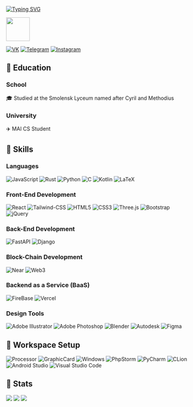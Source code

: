 [![Typing SVG](https://readme-typing-svg.herokuapp.com?pause=500&color=000000&lines=Hi+there%2C+I'm+Separatrix✌️)](https://git.io/typing-svg)

**<img src="https://aniyuki.com/wp-content/uploads/2021/05/aniyuki-anime-dance-gif-14.gif" width="64px" height="64px">**

[![VK](https://img.shields.io/badge/VK-0077FF?style=for-the-badge&logo=vk&logoColor=white)](https://vk.com/separatrix)
[![Telegram](https://img.shields.io/badge/Telegram-0088cc?style=for-the-badge&logo=telegram&logoColor=white)](https://t.me/separatrixxx)
[![Instagram](https://img.shields.io/badge/Instagram-%23E4405F.svg?style=for-the-badge&logo=Instagram&logoColor=white)](https://instagram.com/separatrix_x/)

## 🤧 Education

### School

🎓 Studied at the Smolensk Lyceum named after Cyril and Methodius

### University

✈️ MAI CS Student

## 🤯 Skills

### Languages

![JavaScript](https://img.shields.io/badge/JavaScript-323330?style=for-the-badge&logo=javascript&logoColor=F7DF1E)
![Rust](https://img.shields.io/badge/rust-%23000000.svg?style=for-the-badge&logo=rust&logoColor=white)
![Python](https://img.shields.io/badge/python-3670A0?style=for-the-badge&logo=python&logoColor=ffdd54)
![C](https://img.shields.io/badge/c-%2300599C.svg?style=for-the-badge&logo=c&logoColor=white)
![Kotlin](https://img.shields.io/badge/kotlin-%230095D5.svg?style=for-the-badge&logo=kotlin&logoColor=white)
![LaTeX](https://img.shields.io/badge/latex-%23008080.svg?style=for-the-badge&logo=latex&logoColor=white)

### Front-End Development

![React](https://img.shields.io/badge/React-20232A?style=for-the-badge&logo=react&logoColor=61DAFB)
![Tailwind-CSS](https://img.shields.io/badge/tailwind_css-06B6D4?style=for-the-badge&logo=tailwind-css&logoColor=white)
![HTML5](https://img.shields.io/badge/html5-%23E34F26.svg?style=for-the-badge&logo=html5&logoColor=white)
![CSS3](https://img.shields.io/badge/css3-%231572B6.svg?style=for-the-badge&logo=css3&logoColor=white)
![Three.js](https://img.shields.io/badge/Three.js-000000?style=for-the-badge&logo=three.js&logoColor=white)
![Bootstrap](https://img.shields.io/badge/Bootstrap-563D7C?style=for-the-badge&logo=bootstrap&logoColor=white)
![jQuery](https://img.shields.io/badge/jQuery-0769AD?style=for-the-badge&logo=jquery&logoColor=white)

### Back-End Development

![FastAPI](https://img.shields.io/badge/FastAPI-005571?style=for-the-badge&logo=fastapi)
![Django](https://img.shields.io/badge/django-%23092E20.svg?style=for-the-badge&logo=django&logoColor=white)

### Block-Chain Development

![Near]([https://img.shields.io/badge/Near-3C3C3D?style=for-the-badge&logo=Near&logoColor=white](https://img.shields.io/badge/Near-3C3C3D?style=for-the-badge&logo=data%3Aimage%2Fpng%3Bbase64%2CiVBORw0KGgoAAAANSUhEUgAAA2AAAANhCAMAAAC2ECgzAAAAM1BMVEX%2F%2F%2F%2F%2F%2F%2F%2F%2F%2F%2F%2F%2F%2F%2F%2F%2F%2F%2F%2F%2F%2F%2F%2F%2F%2F%2F%2F%2F%2F%2F%2F%2F%2F%2F%2F%2F%2F%2F%2F%2F%2F%2F%2F%2F%2F%2F%2F%2F%2F%2F%2F%2F%2F%2F%2F%2F%2F%2F%2F%2F%2F%2F%2F%2F%2F%2F%2FlEOhHAAAAEHRSTlMAECAwQFBgcICQoLDA0ODwVOCoyAAAEWNJREFUeNrs1seh2zAMAFBYvZHE%2FtPmmp58WSf6vQ3QEQAAAAAAAAAAAAAAAAAAAAAAAAAAAAAAAAAAAAAAAAAAAAAAAAAAAAAAAAAAAAAAAAAAAAAAAAAAAAAAAAAAAAAAvQMAAAAAAAAAAAAAAAAAAAAAAAAAAAAAAAAAAAAAAAAAAAAAAAAAAAAAAAAAAAAAAAAAAAAAAAAAAAAAAAAAAAAAAAAAAAAAAAAAAAAAAAAAAAAAAAAAAAAAAAAAAAAAAAAAAAAAAAAAAAAAAAAAAAAAAAAAAADGZbuu%2FFW59nWKB8jpdW3LGJ%20HYT1b%2FlXZp3iCnLZzHeKDMKwl%2F0c75uCRnJaPmTHmM%2F9f3V7BP81X%2FtM5R%2F9Yan5NO4bgkZzWJfrGXPMGV%20yplVXnoF%2FDlfe0Jfi98covuYagU1vepy8ey%20kW9Ggo%20Y62Bj8bS95QhqA7c8s3Ha%2FgB0vLW9oceGVs3n%2FY87Yt6MqR7%2FvG3n2uJ69kWxitQiCiUN3%2FzZ7MSZ2rNR97scf7v3snxufFtIzH2JemT%2F05xnyP9j2pv8Yg7Nj6Nv6pXr3Ja4Gw2L%2FT7VuE6TUGYSlf872avP%2F6s8L0HJ%208D7MfHtu7t2PyZ9atqXyXcXSb73%20Ng7o0Fe%200j4Nz2iz7OKj91FS7bQS6%20nfqGkjkDdj%2FnDYe4PA2TKdxdKbEZRyaI9F3wEyJwaP71WRB9ObhT49u57beI9fDgXhM71Y0rSPZ1YF4TGuTL2Ch28Yq60uYd2CmxE9nf1L9d3qOYzMl9vdI9GzyPbAxTIn38cn3wnQd%20R4ORHuRb4gGuzoQXQIuxGCrA9GN6ELMtS8ORIeADTHX3v%20AB6IdUfs4Mp%20OdB%2FB9vaHzjNzpsTziLY0eQ7xL3VzINqKPDQXbHUg%20jPKj1qaEn%2FhY51%207BIwU2LfAfu%2FaRyXKfE54jUB9td6OBABAyzYzYEIGGDBVgciYLkA2xcHImCA5dq7AxEwwHJt3YEIGGC5Hg5EwAALdnMgAgaYKfEXHIiAAWZKvI5UgAFmSjztgMUCzJT4GtEAA2yihwMRMMCC3RyIgAEWbHUgAgZYsMWBCFguwPaTAxEwwHJt3YEIGGC5ng5EwAALdncg%2FoUAA8yUuI1UgAFmSryNVIABZkpcRizAADMlboD9%2FgAbTwciYIAFuzsQAQMs2OpABAwwU2L%20QAQMMFNi%20EAEDDBT4gZYoQAbTwciYIClp0QHImCAmRL7BphiwEyJ9wGYUsBMiecBmFLATIn9DZgqAhtPByJggAW7OxABAyzY6kAEDLBgZwdiDpgA2xcHImCA5dq6AxEwwHK9HIiAARbs4UAEDLA%2F4pTYd8AUA2ZKfA7AlAJmSrwMwJQCZkrsO2DzAWZKTB6I2xswwEyJoQNxO7V2fgM2FWD7u%2F6UGD0Qn332cwYAA2w%2Ft3be6k%20JuQPxMf9%2FARhgS2gA2JcvORCv7b%206AQbY7Byx7PWnxMiBuK8NsPkAu7X%2FbP3qKfF5xNdhwOYDrN3KT4mBA3FbGmCHBFh7fO2UeNrnr1zADgqw%2FrVT4mvM9egNsKMC7GunxOv8R%2FgAdlyAVZ4SAwfi2gA7NMDKTomBA3G%2FNMB0MLBvnBKv07ctYDoaWMkpMXAgbr0BpgCwxJR4KXcgvnoDTAlg3zYlXuevWsAUAJaYEt%2091IF4bYApBizx0RVbpQNxbYApCKxdv2ZKvM7fs4ApBSwxJV6L%2FK7zbWmAKQysfcmUuM3P84ApCKy%2FK0%20J8yAevQGmPLCvmBKX%20ad7AVMW2DdMidv8fAiYwsDqT4m3%20ad7AVMcWPUpcZl%2FjwiY8sCqT4nb%2FHwImPLAik%20Jt%2FmnewFTHljxKXGZf3cImPLAqk%20J2%2Fx7Q8CUB1Z8SrzPz%2FOAKQ%20s%20JR4DrwvDAATYCWnxP6ef7oXMOWBFZ8S7%2FPzPGDKAys%20JZ7nn%204FTHlgxafE%2Fp5%2Fuhcw5YEVnxLv8%2FMhYMoDKz4lng98uhewfIBlpsQ1fSAGthbAMgFWaEq8J%20ZDwKIBlpgS9%2F6jB%20KrN8B%20S4C1c2BK7NEDMbCyAJYKsLaWmBIf0Y0FsFiAJabEWzu4S3ZhASwXYO3166fEvmf3FcCCAda33z4lPuef7gVMeWDFp8RLelsBLBVgBabEvs8%2F3QuY8sCKT4nP%20ad7AVMeWPEp8ZJfVQDLBFiBKbHvgad7AcsHWI0p8Zn%2FCwGWCbACU%20Ilv6cAlgmwAlNi3yNP9wKWD7AKU%20Ir%2F5cALBNgBabEa%20jpXsDiAVZgSjzt%20aUSsEyAFZgSX%2FmdErBMgBWYEq%20pp3sBUxpYgSnxtKc2SsCUBlZgSnzFnu4FTGFgBabEa%20zpXsAUBlZgSjzt%20fkQsHyAJafET8vBzvdLA6xmgEWmxNOhB%20K%20NMCqBlhbElPigQfi1htgdQMsMSU%20j5taXr0BVjnA2n1MdOTqt0%20s%2FoBVCbD2%2FNkp8Zx9uhcwBYEVmBKvE0wBqxNg7fSjU%20ItOx8CpiCwAlPimn26FzAFgRWYEpfsPA%20YksAKTIl79OlewJQEVmBKvE3gBKxWgP3glNj35HwImKLACkyJ5%20TTvYApC6zAlLjuuXkeMIWBFZgSly329CFgigMrMCWuz%2F8UeW4NsAIBVu%20pxOV8avkACwVYgR9w%2FmZgAiw5JQImwJJTImACLDklAibAklMiYAIsOSUCJsASU%20IZMAEWnBIXwARY7tNItw6YAMtNiS%2FABNin2zi8B2ACLPiLjVbABFh%20SgRMgLWemxIBE2DJKREwAZacEgETYMkpETABlpwSARNgwSkRMAGWnBIBE2DJKREwAZacEgETYMkpETABlpwSARNgwSkRMAGWnBIBE2DJKREwAZacEgETYMkpETABlpwSARNgiSnxApgAy0%20JgAmwxJT47oAJsP%2FqMg5vA0yAfbrmpkTABFhiSrwCJsA%20BadEwARYf8emRMAEWHJKBEyAJadEwARYckoETIAlp0TABFhySgRMgAWnRMAEWHJKBEyAJadEwARYckoETIAlp0TABFhySgRMgAWnRMAEWHJKBEyAJadEwARYckoETIAlp0TABFhiSlwBE2D5KREwAZaYEvcOmAD7r86BKbEDJsByv9joAZgAC06JN8AE2KdXbkoETID1LTYlAibAklMiYAIsOSUCJsCSUyJgAiw5JQImwJJTImACLDglAibAklMiYAIsOSUCJsCSUyJgAiw5JQImwJJTImACLDglAibAklMiYAIsOSUCJsCSUyJgAiw5JQImwJJTImACLDAljgUwARacEk%20ACbCPsNyUCJgAS0yJT8AE2Kf7OLw7YALs0zM3JQImwIJTImACrJ1yUyJgAiwzJX4zMAF2Oi8Vp0TAVADY%20T%20Hi%20dabEoETAWA9df4tC0FpkTAFAKWf%2FxpX%20tMiYCpALDLPv5P5ypTImAqAGyd%2FTn%20%2FJQImMoDu8%2F%2F1fJTImCqDaw%2Fxp%202F5gSAVMBYH2bHxvyUyJgqg1s2eZf5PkpETDVBrbs83%2056JQImAoAm98orj%2F%2FVCJgKg7sOv5i5xo%2F4JwHJsACH3G4%2F%2FwPOAOm0sD667hP281PiYCpFrC%20HbgyJKbEM2CqC%20wzH85PHPEpcQFMVYFd%2FiqI1zzY9JQImAoAW4%2F%2FNlRgSnwBpt8LbH71u0Ze1hM9AFM9YP2R%20cLxSE%20JgKkAsL6FnlNKT4mAqQCw5W8xuM7TjU6JgKkAsGUPLQvpKREwFQC2Zh9kz02JgKkAsOsYsQMxOiUCpgLAHrFvPWWnRMCUB5Z4unfi06QKTIlRYAJs%2FqV%2FafPlp0TAlAeWXPiebb78lAiYfi%20wyz7yB2J%20SgRMvxLYOkb%20QMxPiYDpVwK75z9SNz0lAqYssMTTvYEDMTYlAqYosMjLPXAgxqZEwJQElnm6N3AgxqZEwBQElnmpBw7E2JQImILAQi%2F0wIGYnxIB0%208Adk3M4D83JQKmGLDki%2Fzd2%20ElpsQLYPo9wPorsIEXmBKDwATYxJeQe4sUmBLfHTBlgOVe3u%2FeMl3G4W2A6VcAu%20yBhyQCG0tgSowDE2DrzG8KKjElXn8cmAC7T72tCZSYEn8WmADrj8xTtBP1d2BK%2FElgAqxvI3AgVpgS88AE2LIduXtXmhLzwATYso%2FAgVhhSswDE2Br4HeN15gS88AE2HX21io9JeaBCbCJLxZL%201R9SswDE2D9FUBbYkrMAxNgfZse44pPiXlgAmzZR%20BArDAl5oEJsMt%20ONkiU2IemABb50%20s4lNiHpgAu48ROBALTIl5YAKsPw4GW2ZKzAMTYH07YIOrOSXGgQmwZRuBA7HIlBgGJsCW%2FYABru6UGAUmwNbAp1BXmhLXIDABNnN27af2Q0WmxBgwAfY44KwqPiXuPQNMgPXXiB6Igc6BKbEngAmwvo3wgRhoDUyJAWACbNmP2d3qT4m3w4EJsMs%208gdiold4SgTsgABbx8gfiJH6Fp0SATsgwO6RT56uPyUCdkCA9UfkFx3XnxIBOyDA%20jbKHojRKRGwAwJs2RKfdlZ%2FSgTsiACbfwvzbBPVmRIBOyDA1kOWgC%20eEl%20AzQfYNftL%20utPicsADLDp6%204xRv0DMTYlnls774ABNtHyebq3%2FoGYmxLHe44XYIC9z%2FPzYf5AzE%20JoQAD7NN7G6P8gRiYEgHTCFTzQAxMiYBpBKp%20IIamxH9l7z5MIwiiIIi2vJfyz1YB3K0dGpjlVQ4FTa35BCNYgcJAnCYlEgwGYjElFggI1rt1LiUGBOvdOpcSA4KNn1uVEgl2EQzEYkokGAzENZ4IhjEMxGJKJBgMxHU%20CDYCDMQNvgiGAQzEYkokGAzELR7%2FCIbTGIibPE0nGAj2c2ogSokBwXq3zqXEgGBDl9OlRIIRbJSfnENKzFzAQCymRILBQCymRILBQCymRILBQCymRILBQCymRILBQCymRILBQCymRIJhroEoJQYE6906lxIDgvVunUuJAcFWeMsQUmLmAgZiMSUSDAZiMSUSDAZi8W%20kBIOBWEyJBIOBeJx3gmEvBmLxsBHBYCAWUyLBYCCe4eGPYNiFgVhMiQTDXLfOpcSAYL1b51Ji7gCCveRyfBJsGxiIxZRIMBiIxZRIMBiIxZRIMBiIxZRIMBiIxZRIMBiIxZRIMEw1EKVEguW%2FvbtAsBUEoACKPGtUYv%20b%2FZ3zOpg8ZwlYl6vCO7MJiO2qRF9MswmI7apEFxizvc7vNFq29dU4PXLnHvVIY8Bq0P%2FowyewWNifo8r7CYiqxBLeG1YBsV2V6JUHk4DYrkr0WzhRQHyAob6IGHh3koDYLgjYHJRJQGxXJUqIRAGxYRKQEFkFxEfosg6RQwYBsWGV6LNO8nv4aE6VmAO%20R2zUd6kSfYfoEeabucUDjAOGhgFRlWgGxtYuIKoS%2FWpJbBgQVYnegTE3DIjitjEltQuIqkRjSiz1QcoufG5Lw%201BEW1GaaBZg4hp2BIOUCWagLH4ILVhleiexVbvlrrAwSvMGzC61O76coUZU7rtrZ0LrrCtC5iH%2FbB24RRXmPkXszUCHiQm%2FSH7hlJvUsbAf7ql3qkMAXfeH9Iu8NxU6j1SDIiJosxxcRMP7%20e82HaBw8ZSb7PFwMc15HqxPAaO6uZ6gzwEPrYxu7weIy6l7jGmDGs9axsCZ3Vzrpdbh8DnEKdUT0hTDFxmOPQYM6bEaS31gLI6E67UP6W6z5iyG%20dtq39s2zzuArfop6ct1X3GFAAAAAAAAAAAAAAAAAAAAAAAAAAAAAAAAAAAAAAAAAAAAAAAAAAAAAAAAAAAAAAAAAAAAAAAAAAAAAAAAAAAAAAAAAAAAAAAAAAAAAAAAAAAAAAAAAAAAAAAAAAAAAAAAAAAAAAAAAAAAAAAAAAAAAAAAAAAAAAAAAAAAAAAAAAAAAAAAAAAAAAAAAAAAAAAAAAAAAAAAAAAAAAAAAAAAAAAAAAAAAAAAAAAAAAAAAAAAAAA4GP6Cofa5IqIo%20DXAAAAAElFTkSuQmCC&logoColor=white))
![Web3](https://img.shields.io/badge/Web_3-F16822?style=for-the-badge&logo=web3.js&logoColor=white)

### Backend as a Service (BaaS)

![FireBase](https://img.shields.io/badge/Firebase-ffaa00?style=for-the-badge&logo=Firebase&logoColor=white)
![Vercel](https://img.shields.io/badge/Vercel-000000?style=for-the-badge&logo=Vercel&logoColor=white)

### Design Tools

![Adobe Illustrator](https://img.shields.io/badge/adobe%20illustrator-%23FF9A00.svg?style=for-the-badge&logo=adobe%20illustrator&logoColor=white)
![Adobe Photoshop](https://img.shields.io/badge/adobe%20photoshop-%2331A8FF.svg?style=for-the-badge&logo=adobe%20photoshop&logoColor=white)
![Blender](https://img.shields.io/badge/blender-%23F5792A.svg?style=for-the-badge&logo=blender&logoColor=white)
![Autodesk](https://img.shields.io/badge/3ds%20Max-008484?style=for-the-badge&logo=autodesk&logoColor=white)
![Figma](https://img.shields.io/badge/figma-%23F24E1E.svg?style=for-the-badge&logo=figma&logoColor=white)

## 🥰 Workspace Setup

![Processor](https://img.shields.io/badge/AMD-Ryzen_5_3600-ff6200?style=for-the-badge&logo=amd&logoColor=white)
![GraphicCard](https://img.shields.io/badge/AMD-RX_580-ff0000?style=for-the-badge&logo=amd&logoColor=white)
![Windows](https://img.shields.io/badge/Windows_10-0078D6?style=for-the-badge&logo=windows&logoColor=white)
![PhpStorm](https://img.shields.io/badge/phpstorm-143?style=for-the-badge&logo=phpstorm&logoColor=black&color=black&labelColor=darkorchid)
![PyCharm](https://img.shields.io/badge/pycharm-143?style=for-the-badge&logo=pycharm&logoColor=black&color=black&labelColor=7cfa5c)
![CLion](https://img.shields.io/badge/CLion-143?style=for-the-badge&logo=clion&logoColor=black&color=black&labelColor=34eb9f)
![Android Studio](https://img.shields.io/badge/Android%20Studio-3DDC84.svg?style=for-the-badge&logo=android-studio&logoColor=white)
![Visual Studio Code](https://img.shields.io/badge/Visual%20Studio%20Code-0078d7.svg?style=for-the-badge&logo=visual-studio-code&logoColor=white)

## 🤮 Stats

![](https://github-profile-summary-cards.vercel.app/api/cards/profile-details?username=separatrixxx&theme=github)
![](http://github-profile-summary-cards.vercel.app/api/cards/repos-per-language?username=separatrixxx&theme=github)
![](https://github-profile-summary-cards.vercel.app/api/cards/most-commit-language?username=separatrixxx&theme=github)
